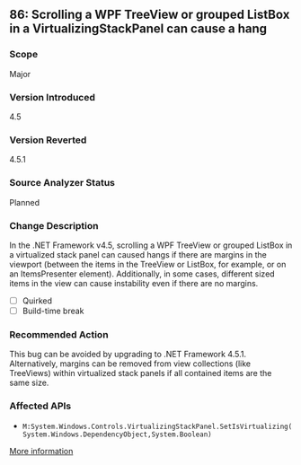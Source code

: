 ## 86: Scrolling a WPF TreeView or grouped ListBox in a VirtualizingStackPanel can cause a hang

### Scope
Major

### Version Introduced
4.5

### Version Reverted
4.5.1

### Source Analyzer Status
Planned

### Change Description
In the .NET Framework v4.5, scrolling a WPF TreeView or grouped ListBox in a virtualized stack panel can caused hangs if there are margins in the viewport (between the items in the TreeView or ListBox, for example, or on an ItemsPresenter element). Additionally, in some cases, different sized items in the view can cause instability even if there are no margins.

- [ ] Quirked
- [ ] Build-time break

### Recommended Action
This bug can be avoided by upgrading to .NET Framework 4.5.1. Alternatively, margins can be removed from view collections (like TreeViews) within virtualized stack panels if all contained items are the same size.

### Affected APIs
* `M:System.Windows.Controls.VirtualizingStackPanel.SetIsVirtualizing(System.Windows.DependencyObject,System.Boolean)`

[More information](http://connect.microsoft.com/VisualStudio/feedback/details/763639/wpf-application-built-on-net-4-0-freezes-under-system-with-net-4-5-while-scrolling-the-treeview-under-specific-conditions)
